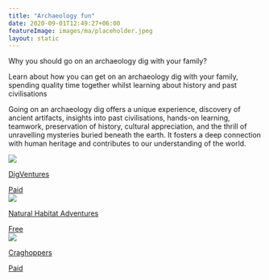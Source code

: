```yaml
---
title: "Archaeology fun"
date: 2020-09-01T12:49:27+06:00
featureImage: images/ma/placeholder.jpeg
layout: static
---
```


Why you should go on an archaeology dig with your family?

Learn about how you can get on an archaeology dig with your family, spending quality time together whilst learning about history and past civilisations

Going on an archaeology dig offers a unique experience, discovery of ancient artifacts, insights into past civilisations, hands-on learning, teamwork, preservation of history, cultural appreciation, and the thrill of unravelling mysteries buried beneath the earth. It fosters a deep connection with human heritage and contributes to our understanding of the world.

<a class="ma-link" href="https://digventures.com/calendar/"><div class="ma-card ma-card-Community"><div class="ma-icon"><img src ="/images/Icon-pound - community - opacity.svg"/></div><div class="ma-name"><p>DigVentures</p></div><div class="ma-paid-text"><span>Paid</span></div></div></a><a class="ma-link" href="https://www.nathab.com/blog/ten-reasons-why-adventure-travel-is-good-for-you/"><div class="ma-card ma-card-Community"><div class="ma-icon"><img src ="/images/Icon-check - community - opacity.svg"/></div><div class="ma-name"><p>Natural Habitat Adventures</p></div><div class="ma-paid-text"><span>Free</span></div></div></a><a class="ma-link" href="https://www.craghoppers.com/"><div class="ma-card ma-card-Community"><div class="ma-icon"><img src ="/images/Icon-pound - community - opacity.svg"/></div><div class="ma-name"><p>Craghoppers</p></div><div class="ma-paid-text"><span>Paid</span></div></div></a>  

<br/><br/>






